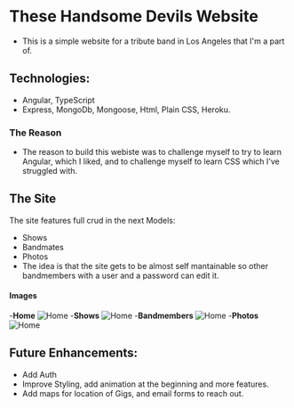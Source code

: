 # These Handsome Devils Website

- This is a simple website for a tribute band in Los Angeles that I'm a part of.

## Technologies: 

- Angular, TypeScript
- Express, MongoDb, Mongoose, Html, Plain CSS, Heroku.

### The Reason

- The reason to build this webiste was to challenge myself to try to learn Angular, which I liked, and to challenge myself to learn CSS which I've struggled with.


## The Site 

The site features full crud in the next Models:
- Shows
- Bandmates
- Photos 
- The idea is that the site gets to be almost self mantainable so other bandmembers with a user and a password can edit it.


#### Images
-**Home**
![Home](https://i.imgur.com/pfC0RVE.png)
-**Shows**
![Home](https://i.imgur.com/wUyvcsY.png)
-**Bandmembers**
![Home](https://i.imgur.com/SCWAy5i.png)
-**Photos**
![Home](https://i.imgur.com/ha0xpOk.png)


## Future Enhancements:

- Add Auth
- Improve Styling, add animation at the beginning and more features.
- Add maps for location of Gigs, and email forms to reach out.